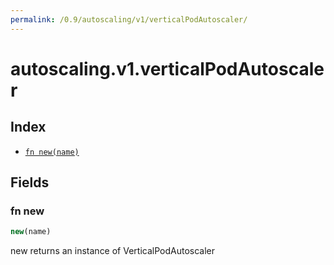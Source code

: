 ```yaml
---
permalink: /0.9/autoscaling/v1/verticalPodAutoscaler/
---
```


# autoscaling.v1.verticalPodAutoscaler



## Index

* [`fn new(name)`](#fn-new)

## Fields

### fn new

```ts
new(name)
```

new returns an instance of VerticalPodAutoscaler